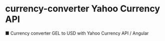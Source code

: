 # currency-converter Yahoo Currency API
■ Currency converter GEL to USD with Yahoo Currency API / Angular
